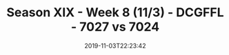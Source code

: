 ---
title: Season XIX - Week 8 (11/3) - DCGFFL - 7027 vs 7024
teams_score:
- team: 7027
  score: 25
- team: 7024
  score: 26
mvp: Kris, JC
game-ball: Chris, Sam
sportsperson: Andrew, Robert
season: 19
week: 8
date: '2019-11-03T22:23:42'
pageid: season-xix-week-8-11-3-7027-vs-7024
---
